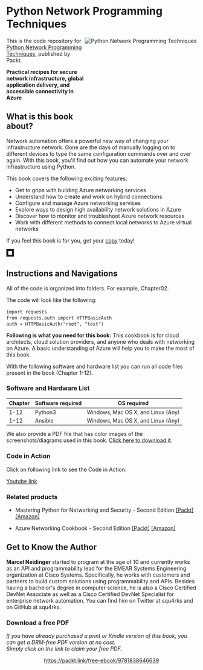 # Python Network Programming Techniques

<a href="https://www.packtpub.com/product/python-network-programming-techniques/9781838646639?utm_source=github&utm_medium=repository&utm_campaign=9781838646639"><img src="https://static.packt-cdn.com/products/9781838646639/cover/smaller" alt="Python Network Programming Techniques" height="256px" align="right"></a>

This is the code repository for [Python Network Programming Techniques](https://www.packtpub.com/product/python-network-programming-techniques/9781838646639?utm_source=github&utm_medium=repository&utm_campaign=9781838646639), published by Packt.

**Practical recipes for secure network infrastructure, global application delivery, and accessible connectivity in Azure**

## What is this book about?
Network automation offers a powerful new way of changing your infrastructure network. Gone are the days of manually logging on to different devices to type the same configuration commands over and over again. With this book, you'll find out how you can automate your network infrastructure using Python. 

This book covers the following exciting features:
* Get to grips with building Azure networking services
* Understand how to create and work on hybrid connections
* Configure and manage Azure networking services
* Explore ways to design high availability network solutions in Azure
* Discover how to monitor and troubleshoot Azure network resources
* Work with different methods to connect local networks to Azure virtual networks

If you feel this book is for you, get your [copy](https://www.amazon.com/dp/1838646639) today!

<a href="https://www.packtpub.com/?utm_source=github&utm_medium=banner&utm_campaign=GitHubBanner"><img src="https://raw.githubusercontent.com/PacktPublishing/GitHub/master/GitHub.png" 
alt="https://www.packtpub.com/" border="5" /></a>

## Instructions and Navigations
All of the code is organized into folders. For example, Chapter02.

The code will look like the following:
```
import requests
from requests.auth import HTTPBasicAuth
auth = HTTPBasicAuth("root", "test")
```

**Following is what you need for this book:**
This cookbook is for cloud architects, cloud solution providers, and anyone who deals with networking on Azure. A basic understanding of Azure will help you to make the most of this book.

With the following software and hardware list you can run all code files present in the book (Chapter 1-12).
### Software and Hardware List
| Chapter | Software required | OS required |
| -------- | ------------------------------------ | ----------------------------------- |
| 1-12 | Python3 | Windows, Mac OS X, and Linux (Any) |
| 1-12 | Ansible | Windows, Mac OS X, and Linux (Any) |


We also provide a PDF file that has color images of the screenshots/diagrams used in this book. [Click here to download it](http://www.packtpub.com/sites/default/files/downloads/9781838646639_ColorImages.pdf).

### Code in Action
Click on following link to see the Code in Action:

[Youtube link](https://bit.ly/3s93enF)

### Related products
* Mastering Python for Networking and Security - Second Edition [[Packt]](https://www.packtpub.com/product/mastering-python-for-networking-and-security-second-edition/9781839217166?utm_source=github&utm_medium=repository&utm_campaign=9781839217166) [[Amazon]](https://www.amazon.com/dp/1839217162)

* Azure Networking Cookbook - Second Edition [[Packt]](https://www.packtpub.com/product/azure-networking-cookbook-second-edition/9781800563759?utm_source=github&utm_medium=repository&utm_campaign=9781800563759) [[Amazon]](https://www.amazon.com/dp/1800563752)


## Get to Know the Author
**Marcel Neidinger**
started to program at the age of 10 and currently works as an API and programmability lead for the EMEAR Systems Engineering organization at Cisco Systems. Specifically, he works with customers and partners to build custom solutions using programmability and APIs. Besides having a bachelor's degree in computer science, he is also a Cisco Certified DevNet Associate as well as a Cisco Certified DevNet Specialist for enterprise network automation. You can find him on Twitter at squ4rks and on GitHub at squ4rks.
### Download a free PDF

 <i>If you have already purchased a print or Kindle version of this book, you can get a DRM-free PDF version at no cost.<br>Simply click on the link to claim your free PDF.</i>
<p align="center"> <a href="https://packt.link/free-ebook/9781838646639">https://packt.link/free-ebook/9781838646639 </a> </p>
